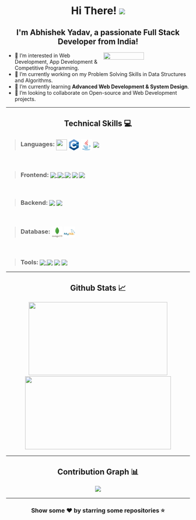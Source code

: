 <div align="center"><h1> Hi There! <img src="https://media.tenor.com/images/f580b40a349dcb2d7cb93573e2329061/tenor.gif" width="50"/>
</h1>
<h2>I'm Abhishek Yadav, a passionate Full Stack Developer from India!</h2></div>
<img src="https://imgur.com/Z9n1y5S.gif" height=47% width=47% align="right">

- 👀 I’m interested in Web Development, App Development & Competitive Programming.
- 🔭 I’m currently working on my Problem Solving Skills in Data Structures and Algorithms.
- 🌱 I’m currently learning **Advanced Web Development & System Design**.
- 💞️ I’m looking to collaborate on Open-source and Web Development projects.

***

<!--Technical skills-->
<div align="center"><h2> Technical Skills 💻 </h2> </div>

> ### Languages: <a href="https://www.cprogramming.com/"><img align="center" src="https://upload.wikimedia.org/wikipedia/commons/thumb/1/18/C_Programming_Language.svg/380px-C_Programming_Language.svg.png" width="30" height="30"/></a> <a href="https://www.w3schools.com/cpp/"><img align="center" src="https://raw.githubusercontent.com/devicons/devicon/master/icons/cplusplus/cplusplus-original.svg" alt="cplusplus" width="30" height="30"/></a> <a href="https://www.java.com"><img align="center" src="https://raw.githubusercontent.com/devicons/devicon/master/icons/java/java-original.svg" alt="java" width="30" height="30"/></a> <a href="https://www.javascript.com"><img align="center" src="https://img.icons8.com/color/30/4a90e2/javascript--v1.png"/></a>

<br />

> ### Frontend: <a href="https://developer.mozilla.org/en-US/docs/Web/html"><img align="center"  src="https://img.icons8.com/color/30/000000/html-5--v1.png"/></a><a href="https://developer.mozilla.org/en-US/docs/Web/css"> <img align="center" src="https://img.icons8.com/color/30/000000/css3.png"/></a><a href="https://react.dev/"> <img align="center" src="https://img.icons8.com/officel/30/000000/react.png"/></a> <a href="https://getbootstrap.com/"> <img align="center" src="https://img.icons8.com/color/30/000000/bootstrap.png"/></a> <a href="https://tailwindcss.com/"> <img align="center" src="https://img.icons8.com/fluency/30/000000/tailwind_css.png"/></a>

<br />

>### Backend: <a href="https://nodejs.org/"> <img align="center" src="https://img.icons8.com/color/30/000000/nodejs.png"/></a> <a href="https://expressjs.com/"> <img align="center" src="https://img.icons8.com/fluency/30/000000/express-js.png"/></a>

<br />

> ### Database: <a href="https://www.mongodb.com/"> <img align="center" src="https://raw.githubusercontent.com/devicons/devicon/master/icons/mongodb/mongodb-original-wordmark.svg" width="30" height="30"/></a> <a href="https://www.mysql.com/"> <img align="center" src="https://raw.githubusercontent.com/devicons/devicon/master/icons/mysql/mysql-original-wordmark.svg" width="30" height="30"/></a>

<br />

> ### Tools: <a> <img align="center" src="https://img.icons8.com/fluency/30/000000/github.png"/></a><a href="https://code.visualstudio.com/"> <img align="center" src="https://img.icons8.com/fluency/30/000000/visual-studio-code-2019.png"/></a> <a href="https://www.postman.com/"> <img align="center" src="https://img.icons8.com/fluency/30/000000/postman-api.png"/></a> <a href="https://www.npmjs.com/"> <img align="center" src="https://img.icons8.com/color/30/000000/npm.png"/></a>

***

<!--Github Stats-->
<div align="center"><h2>Github Stats 📈 </h2>
<p align="center">
<img height="200px" width="380px" src="https://github-readme-stats.vercel.app/api?username=abhisheky696&show_icons=true&theme=midnight-purple" />    
<img height="200px" width="400px" src="https://github-readme-streak-stats.herokuapp.com/?user=abhisheky696&show_icons=true&theme=midnight-purple" />
<p/>

---

<h2 align="center">Contribution Graph 📊</h2>
<img src="https://github-readme-activity-graph.cyclic.app/graph?username=abhisheky696&theme=github-dark" />  

---

<center>
<h3 align="center">Show some ❤ by starring some repositories ⭐</h3>
</center>
